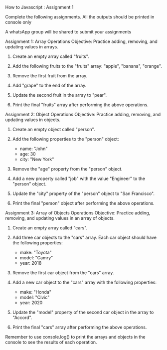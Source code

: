 How to Javascript : Assignment 1

Complete the following assignments. All the outputs should be printed in console only

A whatsApp group will be shared to submit your assignments


Assignment 1: Array Operations
Objective: Practice adding, removing, and updating values in arrays.

1. Create an empty array called "fruits".

2. Add the following fruits to the "fruits" array: "apple", "banana", "orange".

3. Remove the first fruit from the array.

4. Add "grape" to the end of the array.

5. Update the second fruit in the array to "pear".

6. Print the final "fruits" array after performing the above operations.

Assignment 2: Object Operations
Objective: Practice adding, removing, and updating values in objects.

1. Create an empty object called "person".

2. Add the following properties to the "person" object:
   - name: "John"
   - age: 30
   - city: "New York"

3. Remove the "age" property from the "person" object.

4. Add a new property called "job" with the value "Engineer" to the "person" object.

5. Update the "city" property of the "person" object to "San Francisco".

6. Print the final "person" object after performing the above operations.

Assignment 3: Array of Objects Operations
Objective: Practice adding, removing, and updating values in an array of objects.

1. Create an empty array called "cars".

2. Add three car objects to the "cars" array. Each car object should have the following properties:
   - make: "Toyota"
   - model: "Camry"
   - year: 2018

3. Remove the first car object from the "cars" array.

4. Add a new car object to the "cars" array with the following properties:
   - make: "Honda"
   - model: "Civic"
   - year: 2020

5. Update the "model" property of the second car object in the array to "Accord".

6. Print the final "cars" array after performing the above operations.

Remember to use console.log() to print the arrays and objects in the console to see the results of each operation.

